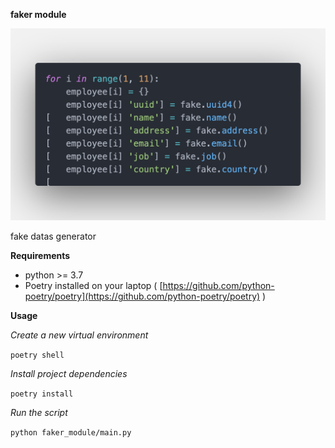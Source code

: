 **faker module**

![Image of code](https://raw.githubusercontent.com/ptran32/python-labs/master/modules/02_faker/img/faker_code.png)

fake datas generator

**Requirements**

- python >= 3.7
- Poetry installed on your laptop ( [https://github.com/python-poetry/poetry](https://github.com/python-poetry/poetry) )


**Usage**

*Create a new virtual environment*

`poetry shell`

*Install project dependencies*

`poetry install`

*Run the script*

`python faker_module/main.py`
